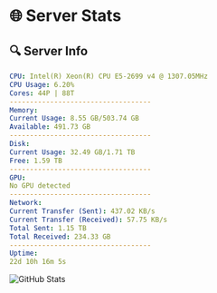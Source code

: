 # 🌐 Server Stats
## 🔍 Server Info
```yaml
CPU: Intel(R) Xeon(R) CPU E5-2699 v4 @ 1307.05MHz
CPU Usage: 6.20%
Cores: 44P | 88T
-----------------------------------
Memory:
Current Usage: 8.55 GB/503.74 GB
Available: 491.73 GB
-----------------------------------
Disk:
Current Usage: 32.49 GB/1.71 TB
Free: 1.59 TB
-----------------------------------
GPU:
No GPU detected
-----------------------------------
Network:
Current Transfer (Sent): 437.02 KB/s
Current Transfer (Received): 57.75 KB/s
Total Sent: 1.15 TB
Total Received: 234.33 GB
-----------------------------------
Uptime:
22d 10h 16m 5s
```
![GitHub Stats](https://img.shields.io/badge/Updated-2025-05-12_03:24:53-blue)
